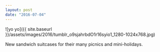 ```yaml
---
layout: post
date: "2016-07-04"
---
```


![yo yo]({{ site.baseurl }}/assets/images/2016/tumblr_o9sjahrbdO1r16syio1_1280-1024x768.jpg)

New sandwich suitcases for their many picnics and mini-holidays.
